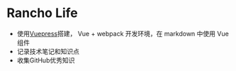 # Rancho Life

- 使用[Vuepress](https://vuepress.docschina.org/)搭建， Vue + webpack 开发环境，在 markdown 中使用 Vue 组件
- 记录技术笔记和知识点
- 收集GitHub优秀知识
